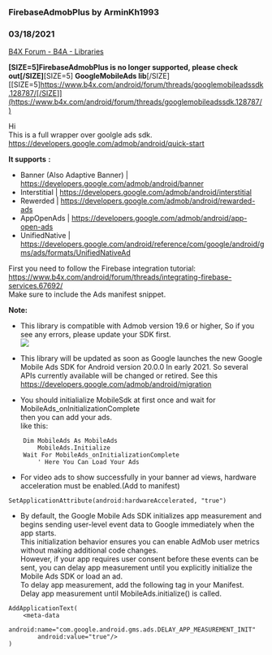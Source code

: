 ### FirebaseAdmobPlus by ArminKh1993
### 03/18/2021
[B4X Forum - B4A - Libraries](https://www.b4x.com/android/forum/threads/126078/)

**[SIZE=5]FirebaseAdmobPlus is no longer supported, please check out[/SIZE]**[SIZE=5] **GoogleMobileAds lib**[/SIZE]  
[[SIZE=5]https://www.b4x.com/android/forum/threads/googlemobileadssdk.128787/[/SIZE]](https://www.b4x.com/android/forum/threads/googlemobileadssdk.128787/)  
  
  
Hi  
This is a full wrapper over goolgle ads sdk.  
<https://developers.google.com/admob/android/quick-start>  
  
**It supports** **:**  
 - Banner (Also Adaptive Banner) | <https://developers.google.com/admob/android/banner>  
 - Interstitial | <https://developers.google.com/admob/android/interstitial>  
 - Rewerded | <https://developers.google.com/admob/android/rewarded-ads>  
 - AppOpenAds | <https://developers.google.com/admob/android/app-open-ads>  
 - UnifiedNative | <https://developers.google.com/android/reference/com/google/android/gms/ads/formats/UnifiedNativeAd>  
  
First you need to follow the Firebase integration tutorial: <https://www.b4x.com/android/forum/threads/integrating-firebase-services.67692/>  
Make sure to include the Ads manifest snippet.  
  
**Note:**   
 - This library is compatible with Admob version 19.6 or higher, So if you see any errors, please update your SDK first.  
![](https://www.b4x.com/android/forum/attachments/105571)  
  
 - This library will be updated as soon as Google launches the new Google Mobile Ads SDK for Android version 20.0.0 In early 2021. So several APIs currently available will be changed or retired. See this <https://developers.google.com/admob/android/migration>  
  
 - You should initialialize MobileSdk at first once and wait for MobileAds\_onInitializationComplete  
then you can add your ads.  
like this:  

```B4X
    Dim MobileAds As MobileAds  
        MobileAds.Initialize  
    Wait For MobileAds_onInitializationComplete  
        ' Here You Can Load Your Ads
```

  
  
 - For video ads to show successfully in your banner ad views, hardware acceleration must be enabled.(Add to manifest)  

```B4X
SetApplicationAttribute(android:hardwareAccelerated, "true")
```

  
  
- By default, the Google Mobile Ads SDK initializes app measurement and begins sending user-level event data to Google immediately when the app starts.  
 This initialization behavior ensures you can enable AdMob user metrics without making additional code changes.  
 However, if your app requires user consent before these events can be sent, you can delay app measurement until you explicitly initialize the Mobile Ads SDK or load an ad.  
 To delay app measurement, add the following <meta-data> tag in your Manifest.  
 Delay app measurement until MobileAds.initialize() is called.  

```B4X
AddApplicationText(  
    <meta-data  
        android:name="com.google.android.gms.ads.DELAY_APP_MEASUREMENT_INIT"  
        android:value="true"/>  
)
```